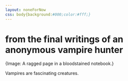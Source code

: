 ```yaml
---
layout: noneForNow
css: body{background:#000;color:#fff;}
---
```

<!--temp--><style>{{page.css}}</style>

# from the final writings of an anonymous vampire hunter

{Image: A ragged page in a bloodstained notebook.}

Vampires are fascinating creatures. 